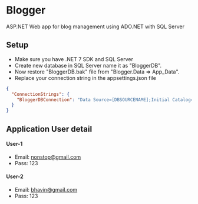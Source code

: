 # Blogger

ASP.NET Web app for blog management using ADO.NET with SQL Server

## Setup

- Make sure you have .NET 7 SDK and SQL Server
- Create new database in SQL Server name it as "BloggerDB".
- Now restore "BloggerDB.bak" file from "Blogger.Data => App_Data".
- Replace your connection string in the appsettings.json file

```json
{
  "ConnectionStrings": {
    "BloggerDBConnection": "Data Source=[DBSOURCENAME];Initial Catalog=BloggerDB;Persist Security Info=True;User ID=[YOURUSERID];Password=[******];TrustServerCertificate=True"
  }
}
```

## Application User detail

#### User-1

- Email: nonstop@gmail.com
- Pass: 123

#### User-2

- Email: bhavin@gmail.com
- Pass: 123

